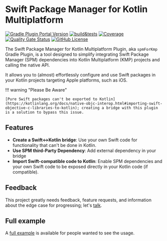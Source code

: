 # Swift Package Manager for Kotlin Multiplatform

[![Gradle Plugin Portal Version](https://img.shields.io/gradle-plugin-portal/v/io.github.frankois944.spmForKmp)](https://plugins.gradle.org/plugin/io.github.frankois944.spmForKmp)
[![build&tests](https://github.com/frankois944/spm4Kmp/actions/workflows/pre-merge.yaml/badge.svg)](https://github.com/frankois944/spm4Kmp/actions/workflows/pre-merge.yaml)
[![Coverage](https://sonarcloud.io/api/project_badges/measure?project=frankois944_spm4Kmp&metric=coverage)](https://sonarcloud.io/summary/new_code?id=frankois944_spm4Kmp)
[![Quality Gate Status](https://sonarcloud.io/api/project_badges/measure?project=frankois944_spm4Kmp&metric=alert_status)](https://sonarcloud.io/summary/new_code?id=frankois944_spm4Kmp)
[![GitHub License](https://img.shields.io/github/license/frankois944/spm4kmp)](https://github.com/frankois944/spm4Kmp/blob/main/LICENSE)

The Swift Package Manager for Kotlin Multiplatform Plugin, aka `spmForKmp` Gradle Plugin, is a tool designed to simplify integrating Swift Package Manager (SPM) dependencies into Kotlin Multiplatform (KMP) projects and calling the native API.

It allows you to (almost) effortlessly configure and use Swift packages in your Kotlin projects targeting Apple platforms, such as iOS.

!!! warning "Please Be Aware"

    [Pure Swift packages can't be exported to Kotlin](https://kotlinlang.org/docs/native-objc-interop.html#importing-swift-objective-c-libraries-to-kotlin); creating a bridge with this plugin is a solution to bypass this issue.

## Features

- **Create a Swift<->Kotlin bridge**: Use your own Swift code for functionality that can't be done in Kotlin.
- **Use SPM third-Party Dependency**: Add external dependency in your bridge
- **Import Swift-compatible code to Kotlin**: Enable SPM dependencies and your own Swift code to be exposed directly in your Kotlin code (if compatible).
## Feedback

This project greatly needs feedback, feature requests, and information about the edge case for progressing; let's [talk](https://github.com/frankois944/spm4Kmp/discussions).

## Full example

A [full example](https://github.com/frankois944/spm4Kmp/tree/main/example) is available for people wanted to see the usage.
